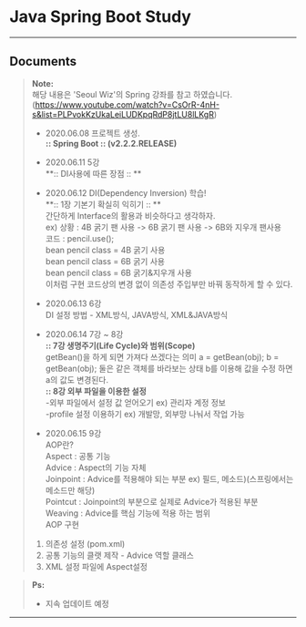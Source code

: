 Java Spring Boot Study
===================
----------


Documents
-------------

> **Note:**  
> 해당 내용은 'Seoul Wiz'의 Spring 강좌를 참고 하였습니다.   
(https://www.youtube.com/watch?v=CsOrR-4nH-s&list=PLPvokKzUkaLeiLUDKpqRdP8jtLU8lLKgR)   
> - 2020.06.08 프로젝트 생성.    
>**:: Spring Boot ::        (v2.2.2.RELEASE)**  
>  
> - 2020.06.11 5강     
>**:: DI사용에 따른 장점 ::        **  
>   
> - 2020.06.12 DI(Dependency Inversion) 학습!       
>**:: 1장 기본기 확실히 익히기 ::  **  
>  간단하게 Interface의 활용과 비슷하다고 생각하자.  
>  ex) 상황 : 4B 굵기 팬 사용 -> 6B 굵기 팬 사용 -> 6B와 지우개 팬사용  
>  코드 : pencil.use();  
> bean pencil class = 4B 굵기 사용  
> bean pencil class = 6B 굵기 사용  
> bean pencil class = 6B 굵기&지우개 사용  
>  이처럼 구현 코드상의 변경 없이 의존성 주입부만 바꿔 동작하게 할 수 있다.  
>  
> - 2020.06.13 6강     
>  DI 설정 방법 - XML방식, JAVA방식, XML&JAVA방식  
>  
> - 2020.06.14 7강 ~ 8강  
> **:: 7강 생명주기(Life Cycle)와 범위(Scope)**  
>  getBean()을 하게 되면 가져다 쓰겠다는 의미
>  a = getBean(obj);
>  b = getBean(obj);
>  둘은 같은 객체를 바라보는 상태
>  b를 이용해 값을 수정 하면 a의 값도 변경된다.      
> **:: 8강 외부 파일을 이용한 설정**  
>   -외부 파일에서 설정 값 얻어오기 ex) 관리자 계정 정보  
>   -profile 설정 이용하기 ex) 개발망, 외부망 나눠서 작업 가능   
>     
> - 2020.06.15 9강  
>  AOP란?  
>  Aspect : 공통 기능  
>  Advice : Aspect의 기능 자체  
>  Joinpoint : Advice를 적용해야 되는 부분 ex) 필드, 메소드)(스프링에서는 메소드만 해당)   
>  Pointcut : Joinpoint의 부분으로 실제로 Advice가 적용된 부분  
>  Weaving : Advice를 핵심 기능에 적용 하는 범위   
>  AOP 구현  
>  1) 의존성 설정 (pom.xml)  
>  2) 공통 기능의 클랫 제작 - Advice 역할 클래스  
>  3) XML 설정 파일에 Aspect설정   
>   

> **Ps:**   
> - 지속 업데이트 예정  

----------
